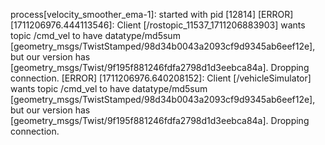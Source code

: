 process[velocity_smoother_ema-1]: started with pid [12814]
[ERROR] [1711206976.444113546]: Client [/rostopic_11537_1711206883903] wants topic /cmd_vel to have datatype/md5sum [geometry_msgs/TwistStamped/98d34b0043a2093cf9d9345ab6eef12e], but our version has [geometry_msgs/Twist/9f195f881246fdfa2798d1d3eebca84a]. Dropping connection.
[ERROR] [1711206976.640208152]: Client [/vehicleSimulator] wants topic /cmd_vel to have datatype/md5sum [geometry_msgs/TwistStamped/98d34b0043a2093cf9d9345ab6eef12e], but our version has [geometry_msgs/Twist/9f195f881246fdfa2798d1d3eebca84a]. Dropping connection.

